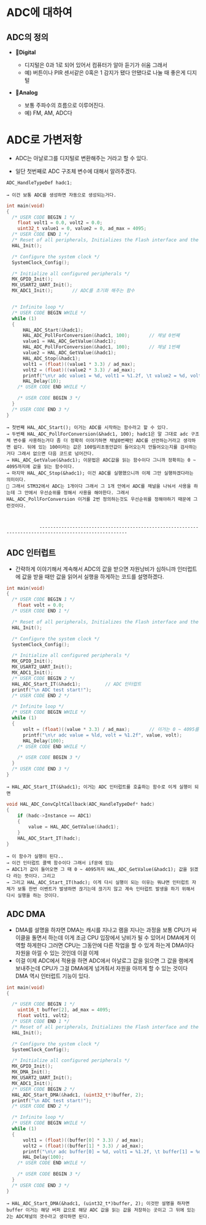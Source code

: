 # ADC에 대하여

## ADC의 정의

- 📢**Digital**
    - 디지털은 0과 1로 되어 있어서 컴퓨터가 알아 듣기가 쉬움 그래서
    - 예) 버튼이나 PIR 센서같은 0혹은 1 감지가 됐다 안됐다로 나눌 때 좋은게 디지털

- 📢**Analog**
    - 보통 주파수의 흐름으로 이루어진다.
    - 예) FM, AM, ADC다


# ADC로 가변저항
- ADC는 아날로그를 디지털로 변환해주는 거라고 할 수 있다.

- 일단 첫번째로 ADC 구조체 변수에 대해서 알려주겠다.
```c
ADC_HandleTypeDef hadc1;
```
    → 이건 보통 ADC를 생성하면 자동으로 생성되는거다.

```c
int main(void)
{
  /* USER CODE BEGIN 1 */
	float volt1 = 0.0, volt2 = 0.0;
	uint32_t value1 = 0, value2 = 0, ad_max = 4095;
  /* USER CODE END 1 */
  /* Reset of all peripherals, Initializes the Flash interface and the Systick. */
  HAL_Init();

  /* Configure the system clock */
  SystemClock_Config();

  /* Initialize all configured peripherals */
  MX_GPIO_Init();
  MX_USART2_UART_Init();
  MX_ADC1_Init();       // ADC를 초기화 해주는 함수


  /* Infinite loop */
  /* USER CODE BEGIN WHILE */
  while (1)
  {
	  HAL_ADC_Start(&hadc1);
	  HAL_ADC_PollForConversion(&hadc1, 100);       // 채널 0번째
	  value1 = HAL_ADC_GetValue(&hadc1);
	  HAL_ADC_PollForConversion(&hadc1, 100);       // 채널 1번째
	  value2 = HAL_ADC_GetValue(&hadc1);
	  HAL_ADC_Stop(&hadc1);
	  volt1 = (float)((value1 * 3.3) / ad_max);
	  volt2 = (float)((value2 * 3.3) / ad_max);
	  printf("\n\r adc value1 = %d, volt1 = %1.2f, \t value2 = %d, volt2 = %1.2f", value1, volt1, value2, volt2);
	  HAL_Delay(10);
    /* USER CODE END WHILE */

    /* USER CODE BEGIN 3 */
  }
  /* USER CODE END 3 */
}
```
    → 첫번째 HAL_ADC_Start(); 이거는 ADC를 시작하는 함수라고 할 수 있다.
    → 두번째 HAL_ADC_PollForConversion(&hadc1, 100); hadc1은 말 그대로 adc 구조체 변수를 사용하는거다 좀 더 정확히 이야기하면 채널0번째인 ADC를 선언하는거라고 생각하면 쉽다. 뒤에 있는 100이라는 값은 100밀리초동안값이 들어오는지 안들어오는지를 검사하는거다 그래서 없으면 다음 코드로 넘어간다.
    → HAL_ADC_GetValue(&hadc1); 이문법은 ADC값을 읽는 함수이다 그니까 정확히는 0 ~ 4095까지에 값을 읽는 함수이다.
    → 마지막 HAL_ADC_Stop(&hadc1); 이건 ADC를 실행했으니까 이제 그만 실행하겠다라는 의미이다.
    📌 그래서 STM32에서 ADC는 1개이다 그래서 그 1개 안에서 ADC를 채널을 나눠서 사용을 하는데 그 안에서 우선순위를 정해서 사용을 해야한다. 그래서 HAL_ADC_PollForConversion 이거를 2번 정의하는것도 우선순위를 정해야하기 때문에 그런것이다.



                ------------------------------------------------------------------------------------------------------
## ADC 인터럽트
- 간략하게 이야기해서 계속해서 ADC의 값을 받으면 자원낭비가 심하니까 인터럽트에 값을 받을 때만 값을 읽어서 실행을 하게하는 코드를 설명하겠다.


```c
int main(void)
{
  /* USER CODE BEGIN 1 */
	float volt = 0.0;
  /* USER CODE END 1 */

  /* Reset of all peripherals, Initializes the Flash interface and the Systick. */
  HAL_Init();

  /* Configure the system clock */
  SystemClock_Config();

  /* Initialize all configured peripherals */
  MX_GPIO_Init();
  MX_USART2_UART_Init();
  MX_ADC1_Init();
  /* USER CODE BEGIN 2 */
  HAL_ADC_Start_IT(&hadc1);         // ADC 인터럽트
  printf("\n ADC test start!");
  /* USER CODE END 2 */

  /* Infinite loop */
  /* USER CODE BEGIN WHILE */
  while (1)
  {
	  volt = (float)((value * 3.3) / ad_max);       // 이거는 0 ~ 4095를 0.0 ~ 3.3으로 나누는 것이다.
	  printf("\n\r adc value = %ld, volt = %1.2f", value, volt);
	  HAL_Delay(100);
    /* USER CODE END WHILE */

    /* USER CODE BEGIN 3 */
  }
  /* USER CODE END 3 */
}
```
    → HAL_ADC_Start_IT(&hadc1); 이거는 ADC 인터럽트를 호출하는 함수로 이게 실행이 되면

```c
void HAL_ADC_ConvCpltCallback(ADC_HandleTypeDef* hadc)
{
	if (hadc->Instance == ADC1)
	{
		value = HAL_ADC_GetValue(&hadc1);
	}
	HAL_ADC_Start_IT(hadc);
}
```
    → 이 함수가 실행이 된다..
    → 이건 인터럽트 콜백 함수이다 그래서 if문에 있는
    → ADC1가 값이 들어오면 그 때 0 ~ 4095까지 HAL_ADC_GetValue(&hadc1); 값을 읽겠다 라는 뜻이다. 그리고
    → 그리고 HAL_ADC_Start_IT(hadc); 이게 다시 실행이 되는 이유는 뭐냐면 인터럽트 자체가 보통 한번 이벤트가 발생하면 끊기는데 끊기지 않고 계속 인터럽트 발생을 하기 위해서 다시 실행을 하는 것이다.



## ADC DMA
- DMA를 설명을 하자면 DMA는 캐시를 지나고 램을 지나는 과정을 보통 CPU가 싸이클을 돌면서 하는데 이게 조금 CPU 입장에서 낭비가 될 수 있어서 DMA에게 이 역할 하게한다 그러면 CPU는 그동안에 다른 작업을 할 수 있게 하는게 DMA이다 자원을 아낄 수 있는 것인데 이걸 이제
- 이걸 이제 ADC에서 적용을 하면 ADC에서 아날로그 값을 읽으면 그 값을 램에게 보내주는데 CPU가 그걸 DMA에게 넘겨줘서 자원을 아끼게 할 수 있는 것이다 DMA 역시 인터럽트 기능이 있다.

```c
int main(void)
{

  /* USER CODE BEGIN 1 */
	uint16_t buffer[2], ad_max = 4095;
	float volt1, volt2;
  /* USER CODE END 1 */
  /* Reset of all peripherals, Initializes the Flash interface and the Systick. */
  HAL_Init();

  /* Configure the system clock */
  SystemClock_Config();

  /* Initialize all configured peripherals */
  MX_GPIO_Init();
  MX_DMA_Init();
  MX_USART2_UART_Init();
  MX_ADC1_Init();
  /* USER CODE BEGIN 2 */
  HAL_ADC_Start_DMA(&hadc1, (uint32_t*)buffer, 2);
  printf("\n ADC test start!");
  /* USER CODE END 2 */

  /* Infinite loop */
  /* USER CODE BEGIN WHILE */
  while (1)
  {
	  volt1 = (float)((buffer[0] * 3.3) / ad_max);
	  volt2 = (float)((buffer[1] * 3.3) / ad_max);
	  printf("\n\r adc buffer[0] = %d, volt1 = %1.2f, \t buffer[1] = %d, volt2 = %1.2f", buffer[0], volt1, buffer[1], volt2);
	  HAL_Delay(100);
    /* USER CODE END WHILE */

    /* USER CODE BEGIN 3 */
  }
  /* USER CODE END 3 */
}
```
    → HAL_ADC_Start_DMA(&hadc1, (uint32_t*)buffer, 2); 이것만 설명을 하자면 buffer 이거는 해당 버퍼 값으로 해당 ADC 값을 읽는 값을 저장하는 곳이고 그 뒤에 있는 2는 ADC채널의 갯수라고 생각하면 된다.